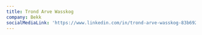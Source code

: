 ```yaml
---
title: Trond Arve Wasskog
company: Bekk
socialMediaLink: 'https://www.linkedin.com/in/trond-arve-wasskog-83b692/'
---
```


